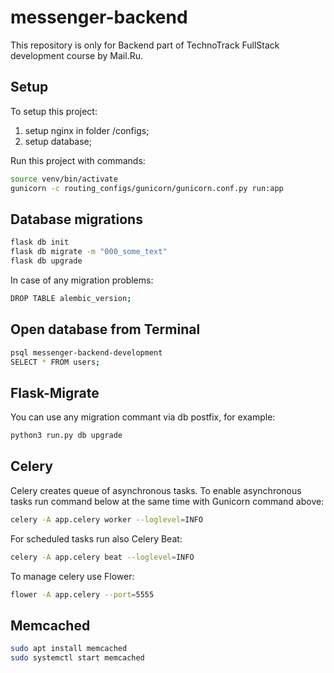 # messenger-backend
This repository is only for Backend part of TechnoTrack FullStack development course by Mail.Ru.

## Setup
To setup this project:
1) setup nginx in folder /configs;
2) setup database;

Run this project with commands:
```bash
source venv/bin/activate
gunicorn -c routing_configs/gunicorn/gunicorn.conf.py run:app
```

## Database migrations
```bash
flask db init
flask db migrate -m "000_some_text"
flask db upgrade
```

In case of any migration problems:
```bash
DROP TABLE alembic_version;
```

## Open database from Terminal
```bash
psql messenger-backend-development
SELECT * FROM users;
```

## Flask-Migrate
You can use any migration commant via db postfix, for example:
```bash
python3 run.py db upgrade
```

## Celery
Celery creates queue of asynchronous tasks. To enable asynchronous tasks run command below at the same time with Gunicorn command above:
```bash
celery -A app.celery worker --loglevel=INFO
```
For scheduled tasks run also Celery Beat:
```bash
celery -A app.celery beat --loglevel=INFO
```

To manage celery use Flower:
```bash
flower -A app.celery --port=5555
```

## Memcached
```bash
sudo apt install memcached
sudo systemctl start memcached
```